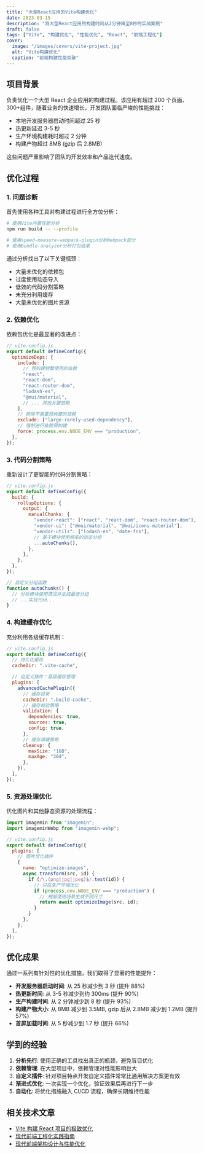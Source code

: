 ```yaml
---
title: "大型React应用的Vite构建优化"
date: 2023-03-15
description: "将大型React应用的构建时间从2分钟降至8秒的实战案例"
draft: false
tags: ["Vite", "构建优化", "性能优化", "React", "前端工程化"]
cover:
  image: "/images/covers/vite-project.jpg"
  alt: "Vite构建优化"
  caption: "前端构建性能突破"
---
```


## 项目背景

负责优化一个大型 React 企业应用的构建过程。该应用有超过 200 个页面、300+组件，随着业务的快速增长，开发团队面临严峻的性能挑战：

- 本地开发服务器启动时间超过 25 秒
- 热更新延迟 3-5 秒
- 生产环境构建耗时超过 2 分钟
- 构建产物超过 8MB (gzip 后 2.8MB)

这些问题严重影响了团队的开发效率和产品迭代速度。

## 优化过程

### 1. 问题诊断

首先使用各种工具对构建过程进行全方位分析：

```bash
# 使用Vite内置性能分析
npm run build -- --profile

# 使用speed-measure-webpack-plugin分析Webpack部分
# 使用bundle-analyzer分析打包结果
```

通过分析找出了以下关键瓶颈：

- 大量未优化的依赖包
- 过度使用动态导入
- 低效的代码分割策略
- 未充分利用缓存
- 大量未优化的图片资源

### 2. 依赖优化

依赖包优化是最显著的改进点：

```javascript
// vite.config.js
export default defineConfig({
  optimizeDeps: {
    include: [
      // 预构建频繁使用的依赖
      "react",
      "react-dom",
      "react-router-dom",
      "lodash-es",
      "@mui/material",
      // ... 其他关键依赖
    ],
    // 排除不需要预构建的依赖
    exclude: ["large-rarely-used-dependency"],
    // 强制进行依赖预构建
    force: process.env.NODE_ENV === "production",
  },
});
```

### 3. 代码分割策略

重新设计了更智能的代码分割策略：

```javascript
// vite.config.js
export default defineConfig({
  build: {
    rollupOptions: {
      output: {
        manualChunks: {
          "vendor-react": ["react", "react-dom", "react-router-dom"],
          "vendor-ui": ["@mui/material", "@mui/icons-material"],
          "vendor-utils": ["lodash-es", "date-fns"],
          // 基于模块使用频率的动态分组
          ...autoChunks(),
        },
      },
    },
  },
});

// 自定义分组函数
function autoChunks() {
  // 分析模块使用情况并生成最佳分组
  // ...实现代码...
}
```

### 4. 构建缓存优化

充分利用各级缓存机制：

```javascript
// vite.config.js
export default defineConfig({
  // 持久化缓存
  cacheDir: ".vite-cache",

  // 自定义插件：高级缓存管理
  plugins: [
    advancedCachePlugin({
      // 缓存目录
      cacheDir: ".build-cache",
      // 缓存校验策略
      validation: {
        dependencies: true,
        sources: true,
        config: true,
      },
      // 缓存清理策略
      cleanup: {
        maxSize: "1GB",
        maxAge: "30d",
      },
    }),
  ],
});
```

### 5. 资源处理优化

优化图片和其他静态资源的处理流程：

```javascript
import imagemin from "imagemin";
import imageminWebp from "imagemin-webp";

// vite.config.js
export default defineConfig({
  plugins: [
    // 图片优化插件
    {
      name: "optimize-images",
      async transform(src, id) {
        if (/\.(png|jpg|jpeg)$/.test(id)) {
          // 只在生产环境优化
          if (process.env.NODE_ENV === "production") {
            // 根据使用场景生成不同尺寸
            return await optimizeImage(src, id);
          }
        }
      },
    },
  ],
});
```

## 优化成果

通过一系列有针对性的优化措施，我们取得了显著的性能提升：

- **开发服务器启动时间**: 从 25 秒减少到 3 秒 (提升 88%)
- **热更新时间**: 从 3-5 秒减少到约 300ms (提升 90%)
- **生产构建时间**: 从 2 分钟减少到 8 秒 (提升 93%)
- **构建产物大小**: 从 8MB 减少到 3.5MB, gzip 后从 2.8MB 减少到 1.2MB (提升 57%)
- **首屏加载时间**: 从 5 秒减少到 1.7 秒 (提升 66%)

## 学到的经验

1. **分析先行**: 使用正确的工具找出真正的瓶颈，避免盲目优化
2. **依赖管理**: 在大型项目中，依赖管理对性能影响巨大
3. **自定义插件**: 针对项目特点开发自定义插件常常比通用解决方案更有效
4. **渐进式优化**: 一次实现一个优化，验证效果后再进行下一步
5. **自动化**: 将优化措施融入 CI/CD 流程，确保长期维持性能

## 相关技术文章

- [Vite 构建 React 项目的极致优化](/zh/posts/vite-compile-optimization/)
- [现代前端工程化实践指南](/zh/posts/front-end-engineering/)
- [现代前端架构设计与性能优化](/zh/posts/architecture-and-performance/)
